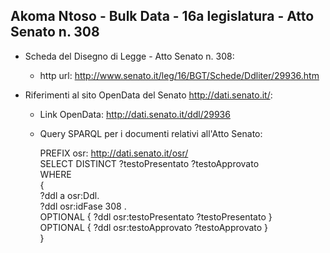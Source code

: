 ## Akoma Ntoso - Bulk Data - 16a legislatura - Atto Senato n. 308 ##

* Scheda del Disegno di Legge - Atto Senato n. 308:
	* http url: http://www.senato.it/leg/16/BGT/Schede/Ddliter/29936.htm

* Riferimenti al sito OpenData del Senato http://dati.senato.it/:
	* Link OpenData: http://dati.senato.it/ddl/29936
	* Query SPARQL per i documenti relativi all'Atto Senato:

        PREFIX osr: <http://dati.senato.it/osr/>  
		SELECT DISTINCT ?testoPresentato ?testoApprovato  
		WHERE  
		{  
		    ?ddl a osr:Ddl.  
		    ?ddl osr:idFase 308 .  
		    OPTIONAL { ?ddl osr:testoPresentato ?testoPresentato }  
		    OPTIONAL { ?ddl osr:testoApprovato ?testoApprovato }  
		}
		